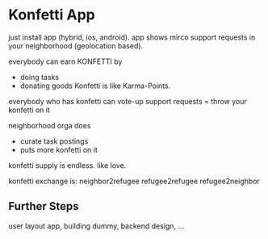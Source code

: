 # Konfetti App

just install app (hybrid, ios, android).
app shows mirco support requests in your neighborhood (geolocation based).

everybody can earn KONFETTI by
- doing tasks
- donating goods
Konfetti is like Karma-Points.

everybody who has konfetti can
vote-up support requests
= throw your konfetti on it

neighborhood orga does
- curate task postings
- puts more konfetti on it

konfetti supply is endless.
like love.

konfetti exchange is:
neighbor2refugee
refugee2refugee
refugee2neighbor

## Further Steps

user layout app, building dummy, backend design, ...

